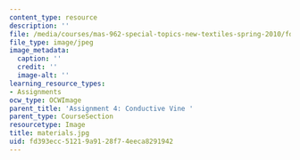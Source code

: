 ```yaml
---
content_type: resource
description: ''
file: /media/courses/mas-962-special-topics-new-textiles-spring-2010/fd393ecc51219a9128f74eeca8291942_materials.jpg
file_type: image/jpeg
image_metadata:
  caption: ''
  credit: ''
  image-alt: ''
learning_resource_types:
- Assignments
ocw_type: OCWImage
parent_title: 'Assignment 4: Conductive Vine '
parent_type: CourseSection
resourcetype: Image
title: materials.jpg
uid: fd393ecc-5121-9a91-28f7-4eeca8291942
---
```

